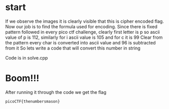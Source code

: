 # start
If we observe the images it is clearly visible that this is cipher encoded flag.
Now our job is to find the formula used for encoding.
Since there is fixed pattern followed in every pico ctf challenge, clearly first letter is p so ascii value of p is 112, similarly for i ascii value is 105 and for c it is 99 
Clear from the pattern 
every char is converted into ascii value and 96 is subtracted from it 
So lets write a code that will convert this number in string

Code is in solve.cpp

# Boom!!!

After running it through the code we get the flag
```
picoCTF{thenumbersmason}
```
